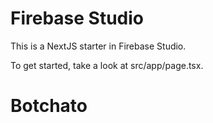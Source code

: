 # Firebase Studio

This is a NextJS starter in Firebase Studio.

To get started, take a look at src/app/page.tsx.
# Botchato
